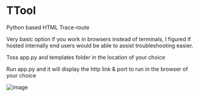 # TTool
Python based HTML Trace-route


Very basic option if you work in browsers instead of terminals, I figured if hosted internally end users would be able to assist troubleshooting easier.

Toss app.py and templates folder in the location of your choice

Run app.py and it will display the http link & port to run in the browser of your choice

![image](https://github.com/user-attachments/assets/01110ab6-f69e-4ecf-a683-ee7c3dc7c626)
